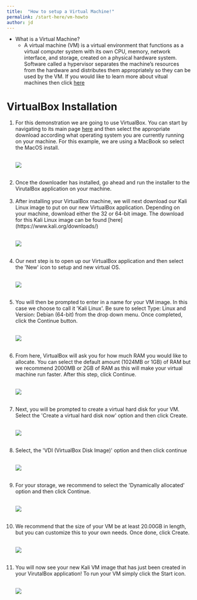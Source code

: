 ```yaml
---
title:  "How to setup a Virtual Machine!"
permalink: /start-here/vm-howto
author: jd
---
```


<!-- what is a vm
     vm ware / virtual box

     how to setup vmware

     how to setup virtual box


     how to setup vmware kali

     how to setup virtual box kali
 -->


 * What is a Virtual Machine?
    * A virtual machine (VM) is a virtual environment that functions as a virtual computer system with its own CPU, memory, network interface, and storage, created on a physical hardware system. Software called a hypervisor separates the machine’s resources from the hardware and distributes them appropriately so they can be used by the VM. If you would like to learn more about vitual machines then click [here](https://www.virtualbox.org/wiki/Downloads)

# VirtualBox Installation
<ol>

   <li>For this demonstration we are going to use VirtualBox. You can start by navigating to its main page <a href="https://www.virtualbox.org/">here</a> and then select the appropriate download according what operating system you are currently running on your machine. For this example, we are using a MacBook so select the MacOS install. </li> <br>


  <img src="/assets/images/VB_DownloadPage.png" > <br> <br>



   <li> Once the downloader has installed, go ahead and run the installer to  the VirutalBox application on your machine. </li> <br>

   <li> After installing your VirtualBox machine, we will next download our Kali Linux image to put on our new VirtualBox application. Depending on your machine, download either the 32 or 64-bit image. The download for this Kali Linux image can be found [here](https://www.kali.org/downloads/) </li> <br>

  <img src="/assets/images/Kali_DownloadPage.png" > <br> <br>


   <li> Our next step is to open up our VirtualBox application and then select the 'New' icon to setup and new virtual OS. </li> <br>

  <img src="/assets/images/VB_NewTab.png"> <br> <br>


   <li> You will then be prompted to enter in a name for your VM image. In this case we choose to call it 'Kali Linux'. Be sure to select Type: Linux and Version: Debian (64-bit) from the drop down menu. Once completed, click the Continue button. </li> <br>

  <img src="/assets/images/VB_Setup1.png"> <br> <br>


   <li> From here, VirtualBox will ask you for how much RAM you would like to allocate. You can select the default amount (1024MB or 1GB) of RAM but we recommend 2000MB or 2GB of RAM as this will make your virtual machine run faster. After this step, click Continue. </li> <br>

  <img src="/assets/images/VB_Setup2.png"> <br> <br>


   <li> Next, you will be prompted to create a virtual hard disk for your VM. Select the 'Create a virtual hard disk now' option and then click Create. </li> <br>

  <img src="/assets/images/VB_Setup3.png"> <br> <br>


   <li> Select, the 'VDI (VirtualBox Disk Image)' option and then click continue </li> <br>

  <img src="/assets/images/VB_Setup4.png"> <br> <br>

   <li> For your storage, we recommend to select the 'Dynamically allocated' option and then click Continue. </li> <br>

   <img src="/assets/images/VB_Setup5.png" > <br> <br>

   <li> We recommend that the size of your VM be at least 20.00GB in length, but you can customize this to your own needs. Once done, click Create. </li> <br>

  <img src="/assets/images/VB_Setup6.png"> <br> <br>


   <li> You will now see your new Kali VM image that has just been created in your VirutalBox application! To run your VM simply click the Start icon. </li> <br>

  <img src="/assets/images/VB_Setup7.png"> <br> <br>

  </ol>
